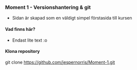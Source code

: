 ### Moment 1 - Versionshantering & git
- Sidan är skapad som en väldigt simpel förstasida till kursen
#### Vad finns här?
- Endast lite text :o
#### Klona repository
git clone https://github.com/jespernorris/Moment-1.git